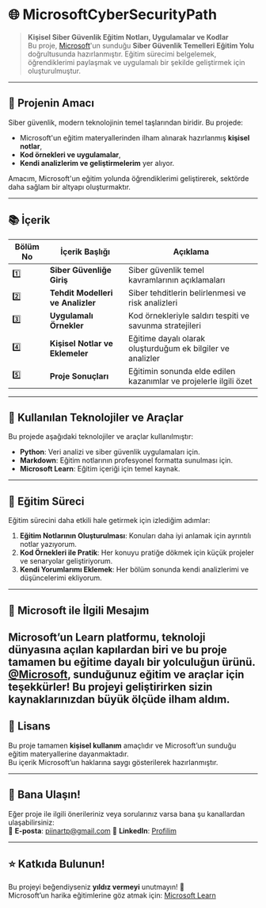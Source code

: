 # 🌐 MicrosoftCyberSecurityPath

> **Kişisel Siber Güvenlik Eğitim Notları, Uygulamalar ve Kodlar**  
> Bu proje, [Microsoft](https://github.com/microsoft)'un sunduğu **Siber Güvenlik Temelleri Eğitim Yolu** doğrultusunda hazırlanmıştır. Eğitim sürecimi belgelemek, öğrendiklerimi paylaşmak ve uygulamalı bir şekilde geliştirmek için oluşturulmuştur.

---

## 🧭 Projenin Amacı

Siber güvenlik, modern teknolojinin temel taşlarından biridir. Bu projede:  
- Microsoft'un eğitim materyallerinden ilham alınarak hazırlanmış **kişisel notlar**,  
- **Kod örnekleri ve uygulamalar**,  
- **Kendi analizlerim ve geliştirmelerim** yer alıyor.  

Amacım, Microsoft'un eğitim yolunda öğrendiklerimi geliştirerek, sektörde daha sağlam bir altyapı oluşturmaktır.

---

## 📚 İçerik

| Bölüm No | İçerik Başlığı                      | Açıklama                                                                                 |
|----------|-------------------------------------|-----------------------------------------------------------------------------------------|
| 1️⃣      | **Siber Güvenliğe Giriş**          | Siber güvenlik temel kavramlarının açıklamaları                                         |
| 2️⃣      | **Tehdit Modelleri ve Analizler**  | Siber tehditlerin belirlenmesi ve risk analizleri                                       |
| 3️⃣      | **Uygulamalı Örnekler**            | Kod örnekleriyle saldırı tespiti ve savunma stratejileri                                |
| 4️⃣      | **Kişisel Notlar ve Eklemeler**    | Eğitime dayalı olarak oluşturduğum ek bilgiler ve analizler                            |
| 5️⃣      | **Proje Sonuçları**                | Eğitimin sonunda elde edilen kazanımlar ve projelerle ilgili özet                      |

---

## 🚀 Kullanılan Teknolojiler ve Araçlar

Bu projede aşağıdaki teknolojiler ve araçlar kullanılmıştır:

- **Python**: Veri analizi ve siber güvenlik uygulamaları için.  
- **Markdown**: Eğitim notlarının profesyonel formatta sunulması için.  
- **Microsoft Learn**: Eğitim içeriği için temel kaynak.  

---

## 📖 Eğitim Süreci

Eğitim sürecini daha etkili hale getirmek için izlediğim adımlar:

1. **Eğitim Notlarının Oluşturulması**: Konuları daha iyi anlamak için ayrıntılı notlar yazıyorum.  
2. **Kod Örnekleri ile Pratik**: Her konuyu pratiğe dökmek için küçük projeler ve senaryolar geliştiriyorum.  
3. **Kendi Yorumlarımı Eklemek**: Her bölüm sonunda kendi analizlerimi ve düşüncelerimi ekliyorum.  

---

## 🎯 Microsoft ile İlgili Mesajım

Microsoft’un **Learn** platformu, teknoloji dünyasına açılan kapılardan biri ve bu proje tamamen bu eğitime dayalı bir yolculuğun ürünü.  
[@Microsoft](https://github.com/microsoft), sunduğunuz eğitim ve araçlar için teşekkürler! Bu projeyi geliştirirken sizin kaynaklarınızdan büyük ölçüde ilham aldım.  
---

## 📝 Lisans

Bu proje tamamen **kişisel kullanım** amaçlıdır ve Microsoft’un sunduğu eğitim materyallerine dayanmaktadır.  
Bu içerik Microsoft’un haklarına saygı gösterilerek hazırlanmıştır.

---

## 📢 Bana Ulaşın!

Eğer proje ile ilgili önerileriniz veya sorularınız varsa bana şu kanallardan ulaşabilirsiniz:  
📧 **E-posta**: piinartp@gmail.com 
💼 **LinkedIn**: [Profilim](https://www.linkedin.com/in/piinartp)

---

## ⭐ Katkıda Bulunun!

Bu projeyi beğendiyseniz **yıldız vermeyi** unutmayın! 🌟  
Microsoft’un harika eğitimlerine göz atmak için: [Microsoft Learn](https://learn.microsoft.com/)
